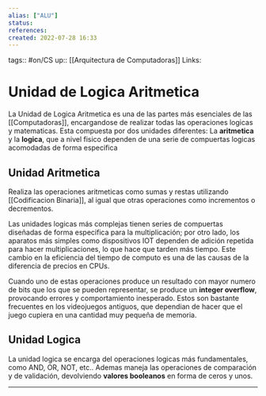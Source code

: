 ```yaml
---
alias: ["ALU"]
status:
references:
created: 2022-07-28 16:33
---
```

tags:: #on/CS 
up:: [[Arquitectura de Computadoras]]
Links: 
# Unidad de Logica Aritmetica
La Unidad de Logica Aritmetica es una de las partes más esenciales de las [[Computadoras]], encargandose de realizar todas las operaciones logicas y matematicas. Esta compuesta por dos unidades diferentes: La **aritmetica** y la **logica**, que a nivel fisico dependen de una serie de compuertas logicas acomodadas de forma especifica

## Unidad Aritmetica
Realiza las operaciones aritmeticas como sumas y restas utilizando [[Codificacion Binaria]], al igual que otras operaciones como incrementos o decrementos. 

Las unidades logicas más complejas tienen series de compuertas diseñadas de forma especifica para la multiplicación; por otro lado, los aparatos más simples como dispositivos IOT dependen de adición repetida para hacer multiplicaciones, lo que hace que tarden más tiempo. Este  cambio en la eficiencia del tiempo de computo es una de las causas de la diferencia de precios en CPUs.

Cuando uno de estas operaciones produce un resultado con mayor numero de bits que los que se pueden representar, se produce un **integer overflow**, provocando errores y comportamiento inesperado. Estos son bastante frecuentes en los videojuegos antiguos, que dependian de hacer que el juego cupiera en una cantidad muy pequeña de memoria.

## Unidad Logica
La unidad logica se encarga del operaciones logicas más fundamentales, como AND, OR, NOT, etc.. Ademas maneja las operaciones de comparación y de validación, devolviendo **valores booleanos** en forma de ceros y unos.
___
